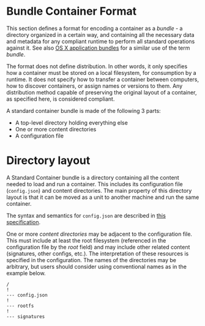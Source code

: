 # Bundle Container Format

This section defines a format for encoding a container as a *bundle* - a directory organized in a certain way, and containing all the necessary data and metadata for any compliant runtime to perform all standard operations against it. See also [OS X application bundles](http://en.wikipedia.org/wiki/Bundle_%28OS_X%29) for a similar use of the term *bundle*.

The format does not define distribution. In other words, it only specifies how a container must be stored on a local filesystem, for consumption by a runtime. It does not specify how to transfer a container between computers, how to discover containers, or assign names or versions to them. Any distribution method capable of preserving the original layout of a container, as specified here, is considered compliant.

A standard container bundle is made of the following 3 parts:

- A top-level directory holding everything else
- One or more content directories
- A configuration file

# Directory layout

A Standard Container bundle is a directory containing all the content needed to load and run a container. This includes its configuration file (`config.json`) and content directories. The main property of this directory layout is that it can be moved as a unit to another machine and run the same container.

The syntax and semantics for `config.json` are described in [this specification](config.md).

One or more *content directories* may be adjacent to the configuration file. This must include at least the root filesystem (referenced in the configuration file by the *root* field) and may include other related content (signatures, other configs, etc.). The interpretation of these resources is specified in the configuration. The names of the directories may be arbitrary, but users should consider using conventional names as in the example below.

```
/
!
--- config.json
!
--- rootfs
!
--- signatures
```


